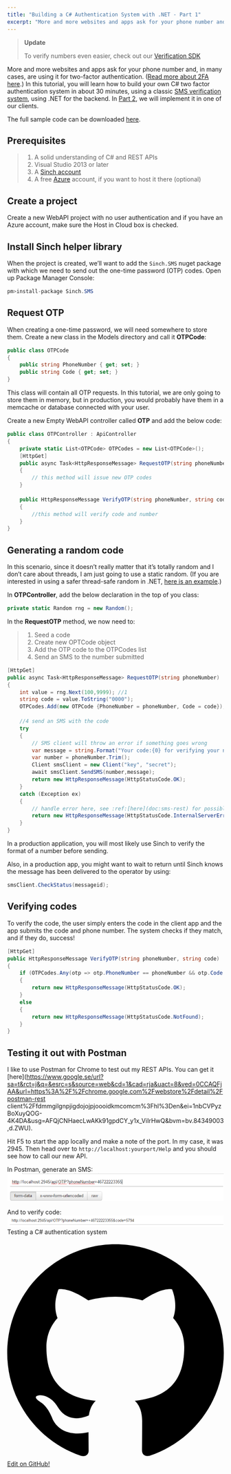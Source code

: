 ```yaml
---
title: "Building a C# Authentication System with .NET - Part 1"
excerpt: "More and more websites and apps ask for your phone number and, in many cases, are using it for two-factor authentication. In this tutorial, you will learn how to build your own C# two factor authentication system"
---
```

> **Update**
>
> To verify numbers even easier, check out our [Verification SDK](https://www.sinch.com/products/verification/sms/)

More and more websites and apps ask for your phone number and, in many cases, are using it for two-factor authentication. ([Read more about 2FA here](https://www.sinch.com/opinion/what-is-two-factor-authentication/).) In this tutorial, you will learn how to build your own C# two factor authentication system in about 30 minutes, using a classic [SMS verification system](doc:verification-ios-sms-verification), using .NET for the backend. In [Part 2](doc:building-an-ios-client-for-number-verification-part-2), we will implement it in one of our clients.

The full sample code can be downloaded [here](https://github.com/sinch/net-two-factor-auth).

## Prerequisites

> 1.  A solid understanding of C\# and REST APIs
> 2.  Visual Studio 2013 or later
> 3.  A [Sinch account](https://portal.sinch.com/#/signup)
> 4.  A free [Azure](http://azure.com) account, if you want to host it there (optional)

## Create a project

Create a new WebAPI project with no user authentication and if you have an Azure account, make sure the Host in Cloud box is checked.

## Install Sinch helper library

When the project is created, we’ll want to add the `Sinch.SMS` nuget package with which we need to send out the one-time password (OTP) codes. Open up Package Manager Console:

```csharp
pm>install-package Sinch.SMS
```

## Request OTP

When creating a one-time password, we will need somewhere to store them. Create a new class in the Models directory and call it **OTPCode**:

```csharp
public class OTPCode
{
    public string PhoneNumber { get; set; }
    public string Code { get; set; }
}
```

This class will contain all OTP requests. In this tutorial, we are only going to store them in memory, but in production, you would probably have them in a memcache or database connected with your user.

Create a new Empty WebAPI controller called **OTP** and add the below code:

```csharp
public class OTPController : ApiController
{
    private static List<OTPCode> OTPCodes = new List<OTPCode>();
    [HttpGet]
    public async Task<HttpResponseMessage> RequestOTP(string phoneNumber)
    {
        // this method will issue new OTP codes
    }

    public HttpResponseMessage VerifyOTP(string phoneNumber, string code)
    {
        //this method will verify code and number
    }
}
```

## Generating a random code

In this scenario, since it doesn’t really matter that it’s totally random and I don’t care about threads, I am just going to use a static random. (If you are interested in using a safer thread-safe random in .NET, [here is an example](http://csharpindepth.com/Articles/Chapter12/Random.aspx).)

In **OTPController**, add the below declaration in the top of you class:

```csharp
private static Random rng = new Random();
```

In the **RequestOTP** method, we now need to:

> 1.  Seed a code
> 2.  Create new OPTCode object
> 3.  Add the OTP code to the OTPCodes list
> 4.  Send an SMS to the number submitted

```csharp
[HttpGet]
public async Task<HttpResponseMessage> RequestOTP(string phoneNumber)
{
    int value = rng.Next(100,9999); //1
    string code = value.ToString("0000");
    OTPCodes.Add(new OTPCode {PhoneNumber = phoneNumber, Code = code});//2 and 3

    //4 send an SMS with the code
    try
    {
        // SMS client will throw an error if something goes wrong
        var message = string.Format("Your code:{0} for verifying your number with me", code);
        var number = phoneNumber.Trim();
        Client smsClient = new Client("key", "secret");
        await smsClient.SendSMS(number,message);
        return new HttpResponseMessage(HttpStatusCode.OK);
    }
    catch (Exception ex)
    {
        // handle error here, see :ref:[here](doc:sms-rest) for possible errors
        return new HttpResponseMessage(HttpStatusCode.InternalServerError);
    }
}
```

In a production application, you will most likely use Sinch to verify the format of a number before sending.

Also, in a production app, you might want to wait to return until Sinch knows the message has been delivered to the operator by using:

```csharp
smsClient.CheckStatus(messageid);
```

## Verifying codes

To verify the code, the user simply enters the code in the client app and the app submits the code and phone number. The system checks if they match, and if they do, success\!

```csharp
[HttpGet]
public HttpResponseMessage VerifyOTP(string phoneNumber, string code)
{
    if (OTPCodes.Any(otp => otp.PhoneNumber == phoneNumber && otp.Code == code))
    {
        return new HttpResponseMessage(HttpStatusCode.OK);
    }
    else
    {
        return new HttpResponseMessage(HttpStatusCode.NotFound);
    }
}
```

## Testing it out with Postman

I like to use Postman for Chrome to test out my REST APIs. You can get it [here](https://www.google.se/url?sa=t&rct=j&q=&esrc=s&source=web&cd=1&cad=rja&uact=8&ved=0CCAQFjAA&url=https%3A%2F%2Fchrome.google.com%2Fwebstore%2Fdetail%2Fpostman-rest client%2Ffdmmgilgnpjigdojojpjoooidkmcomcm%3Fhl%3Den&ei=1nbCVPyzBoXuyQOG-4K4DA&usg=AFQjCNHaecLwAKk91gpdCY_y1x_ViIrHwQ&bvm=bv.84349003,d.ZWU).

Hit F5 to start the app locally and make a note of the port. In my case, it was 2945. Then head over to `http://localhost:yourport/Help` and you should see how to call our new API.

In Postman, generate an SMS:
![postman_generate.png](images/012ac31-postman_generate.png)

And to verify code:
![postman_verify.png](images/c045b11-postman_verify.png)
Testing a C# authentication system


<a class="gitbutton pill" target="_blank" href="https://github.com/sinch/docs/blob/master/docs/tutorials/net/building-a-c-authentication-system-with-net-part-1.md">
                        <span class="icon medium">
                            <svg xmlns="http://www.w3.org/2000/svg" role="img" viewBox="0 0 24 24"><title>GitHub icon</title><path d="M 12 0.297 c -6.63 0 -12 5.373 -12 12 c 0 5.303 3.438 9.8 8.205 11.385 c 0.6 0.113 0.82 -0.258 0.82 -0.577 c 0 -0.285 -0.01 -1.04 -0.015 -2.04 c -3.338 0.724 -4.042 -1.61 -4.042 -1.61 C 4.422 18.07 3.633 17.7 3.633 17.7 c -1.087 -0.744 0.084 -0.729 0.084 -0.729 c 1.205 0.084 1.838 1.236 1.838 1.236 c 1.07 1.835 2.809 1.305 3.495 0.998 c 0.108 -0.776 0.417 -1.305 0.76 -1.605 c -2.665 -0.3 -5.466 -1.332 -5.466 -5.93 c 0 -1.31 0.465 -2.38 1.235 -3.22 c -0.135 -0.303 -0.54 -1.523 0.105 -3.176 c 0 0 1.005 -0.322 3.3 1.23 c 0.96 -0.267 1.98 -0.399 3 -0.405 c 1.02 0.006 2.04 0.138 3 0.405 c 2.28 -1.552 3.285 -1.23 3.285 -1.23 c 0.645 1.653 0.24 2.873 0.12 3.176 c 0.765 0.84 1.23 1.91 1.23 3.22 c 0 4.61 -2.805 5.625 -5.475 5.92 c 0.42 0.36 0.81 1.096 0.81 2.22 c 0 1.606 -0.015 2.896 -0.015 3.286 c 0 0.315 0.21 0.69 0.825 0.57 C 20.565 22.092 24 17.592 24 12.297 c 0 -6.627 -5.373 -12 -12 -12" /></svg>
                        </span>
                        Edit on GitHub!</a>